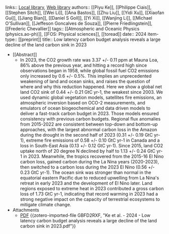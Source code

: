 links:: [Local library](zotero://select/library/items/YXZ4YULK), [Web library](https://www.zotero.org/users/46463/items/YXZ4YULK)
authors:: [[Piyu Ke]], [[Philippe Ciais]], [[Stephen Sitch]], [[Wei Li]], [[Ana Bastos]], [[Zhu Liu]], [[Yidi Xu]], [[Xiaofan Gui]], [[Jiang Bian]], [[Daniel S Goll]], [[Yi Xi]], [[Wanjing Li]], [[Michael O'Sullivan]], [[Jeffeson Goncalves de Souza]], [[Pierre Friedlingstein]], [[Frederic Chevallier]]
tags:: [[Atmospheric and Oceanic Physics (physics.ao-ph)]], [[FOS: Physical sciences]], [[toread]]
date:: 2024
item-type:: [[preprint]]
title:: Low latency carbon budget analysis reveals a large decline of the land carbon sink in 2023

- [[Abstract]]
	- In 2023, the CO2 growth rate was 3.37 +/- 0.11 ppm at Mauna Loa, 86% above the previous year, and hitting a record high since observations began in 1958, while global fossil fuel CO2 emissions only increased by 0.6 +/- 0.5%. This implies an unprecedented weakening of land and ocean sinks, and raises the question of where and why this reduction happened. Here we show a global net land CO2 sink of 0.44 +/- 0.21 GtC yr-1, the weakest since 2003. We used dynamic global vegetation models, satellites fire emissions, an atmospheric inversion based on OCO-2 measurements, and emulators of ocean biogeochemical and data driven models to deliver a fast-track carbon budget in 2023. Those models ensured consistency with previous carbon budgets. Regional flux anomalies from 2015-2022 are consistent between top-down and bottom-up approaches, with the largest abnormal carbon loss in the Amazon during the drought in the second half of 2023 (0.31 +/- 0.19 GtC yr-1), extreme fire emissions of 0.58 +/- 0.10 GtC yr-1 in Canada and a loss in South-East Asia (0.13 +/- 0.12 GtC yr-1). Since 2015, land CO2 uptake north of 20 degree N declined by half to 1.13 +/- 0.24 GtC yr-1 in 2023. Meanwhile, the tropics recovered from the 2015-16 El Nino carbon loss, gained carbon during the La Nina years (2020-2023), then switched to a carbon loss during the 2023 El Nino (0.56 +/- 0.23 GtC yr-1). The ocean sink was stronger than normal in the equatorial eastern Pacific due to reduced upwelling from La Nina's retreat in early 2023 and the development of El Nino later. Land regions exposed to extreme heat in 2023 contributed a gross carbon loss of 1.73 GtC yr-1, indicating that record warming in 2023 had a strong negative impact on the capacity of terrestrial ecosystems to mitigate climate change.
- Attachments
	- [PDF](zotero://select/library/items/GBFD2RXF) {{zotero-imported-file GBFD2RXF, "Ke et al. - 2024 - Low latency carbon budget analysis reveals a large decline of the land carbon sink in 2023.pdf"}}